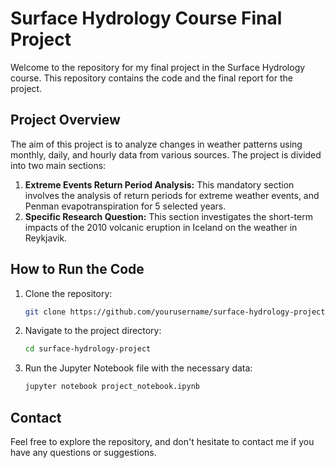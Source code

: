 # Surface Hydrology Course Final Project

Welcome to the repository for my final project in the Surface Hydrology course. This repository contains the code and the final report for the project.

## Project Overview

The aim of this project is to analyze changes in weather patterns using monthly, daily, and hourly data from various sources. The project is divided into two main sections:

1. **Extreme Events Return Period Analysis:** This mandatory section involves the analysis of return periods for extreme weather events, and Penman evapotranspiration for 5 selected years.
2. **Specific Research Question:** This section investigates the short-term impacts of the 2010 volcanic eruption in Iceland on the weather in Reykjavik.

## How to Run the Code

1. Clone the repository:
   ```bash
   git clone https://github.com/yourusername/surface-hydrology-project.git
2. Navigate to the project directory:
   ```bash
   cd surface-hydrology-project
3. Run the Jupyter Notebook file with the necessary data:
   ```bash
   jupyter notebook project_notebook.ipynb

## Contact
Feel free to explore the repository, and don't hesitate to contact me if you have any questions or suggestions.
